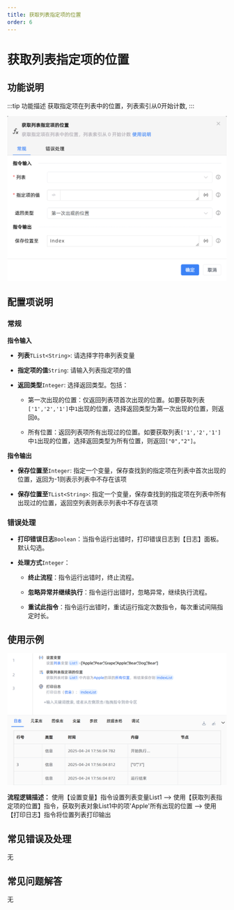 ```yaml
---
title: 获取列表指定项的位置
order: 6
---
```


# 获取列表指定项的位置

## 功能说明

:::tip 功能描述
获取指定项在列表中的位置，列表索引从0开始计数,
:::

![获取列表指定项的位置](../../../assets/获取列表指定项的位置_command.png)

## 配置项说明

### 常规

**指令输入**

- **列表**`TList<String>`: 请选择字符串列表变量

- **指定项的值**`String`: 请输入列表指定项的值

- **返回类型**`Integer`: 选择返回类型。包括：

    - 第一次出现的位置：仅返回列表项首次出现的位置。如要获取列表`['1','2','1']`中`1`出现的位置，选择返回类型为第一次出现的位置，则返回`0`。

    - 所有位置：返回列表项所有出现过的位置。如要获取列表`['1','2','1']`中`1`出现的位置，选择返回类型为所有位置，则返回`["0","2"]`。


**指令输出**

- **保存位置至**`Integer`: 指定一个变量，保存查找到的指定项在列表中首次出现的位置，返回为-1则表示列表中不存在该项

- **保存位置至**`TList<String>`: 指定一个变量，保存查找到的指定项在列表中所有出现过的位置，返回空列表则表示列表中不存在该项

### 错误处理

- **打印错误日志**`Boolean`：当指令运行出错时，打印错误日志到【日志】面板。默认勾选。

- **处理方式**`Integer`：

    - **终止流程**：指令运行出错时，终止流程。

    - **忽略异常并继续执行**：指令运行出错时，忽略异常，继续执行流程。

    - **重试此指令**：指令运行出错时，重试运行指定次数指令，每次重试间隔指定时长。

## 使用示例

![获取列表指定项的位置](../../../assets/获取列表指定项的位置_demo.png)

**流程逻辑描述：** 使用【设置变量】指令设置列表变量List1 --> 使用【获取列表指定项的位置】指令，获取列表对象List1中的项'Apple'所有出现的位置 --> 使用【打印日志】指令将位置列表打印输出

## 常见错误及处理

无

## 常见问题解答

无

